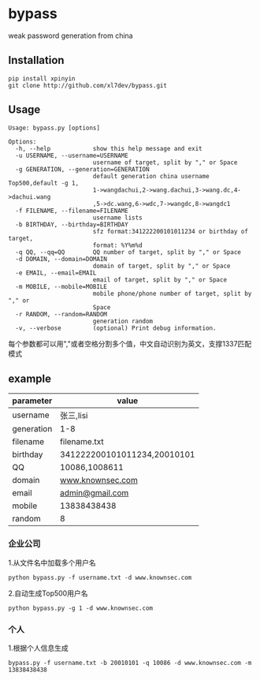 # bypass
weak password generation from china
## Installation

```
pip install xpinyin
git clone http://github.com/xl7dev/bypass.git
```
## Usage

```
Usage: bypass.py [options]

Options:
  -h, --help            show this help message and exit
  -u USERNAME, --username=USERNAME
                        username of target, split by "," or Space
  -g GENERATION, --generation=GENERATION
                        default generation china username Top500,default -g 1,
                        1->wangdachui,2->wang.dachui,3->wang.dc,4->dachui.wang
                        ,5->dc.wang,6->wdc,7->wangdc,8->wangdc1
  -f FILENAME, --filename=FILENAME
                        username lists
  -b BIRTHDAY, --birthday=BIRTHDAY
                        sfz format:341222200101011234 or birthday of target,
                        format: %Y%m%d
  -q QQ, --qq=QQ        QQ number of target, split by "," or Space
  -d DOMAIN, --domain=DOMAIN
                        domain of target, split by "," or Space
  -e EMAIL, --email=EMAIL
                        email of target, split by "," or Space
  -m MOBILE, --mobile=MOBILE
                        mobile phone/phone number of target, split by "," or
                        Space
  -r RANDOM, --random=RANDOM
                        generation random
  -v, --verbose         (optional) Print debug information.
```
每个参数都可以用","或者空格分割多个值，中文自动识别为英文，支撑1337匹配模式
## example

parameter | value
---|---
username | 张三,lisi
generation | 1-8
filename | filename.txt
birthday | 341222200101011234,20010101
QQ | 10086,1008611
domain | www.knownsec.com
email | admin@gmail.com
mobile | 13838438438
random | 8

### 企业公司
1.从文件名中加载多个用户名
```
python bypass.py -f username.txt -d www.knownsec.com
```
2.自动生成Top500用户名

```
python bypass.py -g 1 -d www.knownsec.com
```
### 个人
1.根据个人信息生成
```
bypass.py -f username.txt -b 20010101 -q 10086 -d www.knownsec.com -m 13838438438
```
